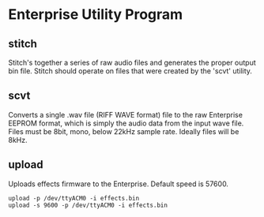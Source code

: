 Enterprise Utility Program
==========================

## stitch
Stitch's together a series of raw audio files and generates the proper output bin file.  Stitch should operate on files that were created by the 'scvt' utility.

## scvt
Converts a single .wav file (RIFF WAVE format) file to the raw Enterprise EEPROM format, which is simply the audio data from the input wave file.  Files must be 8bit, mono, below 22kHz sample rate.  Ideally files will be 8kHz.


## upload
Uploads effects firmware to the Enterprise.  Default speed is 57600.

	upload -p /dev/ttyACM0 -i effects.bin
	upload -s 9600 -p /dev/ttyACM0 -i effects.bin
